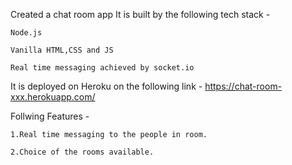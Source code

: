 Created a chat room app
It is built by the following tech stack -

    Node.js

    Vanilla HTML,CSS and JS

    Real time messaging achieved by socket.io

It is deployed on Heroku on the following link - https://chat-room-xxx.herokuapp.com/

Follwing Features -
    
    1.Real time messaging to the people in room.
    
    2.Choice of the rooms available.

